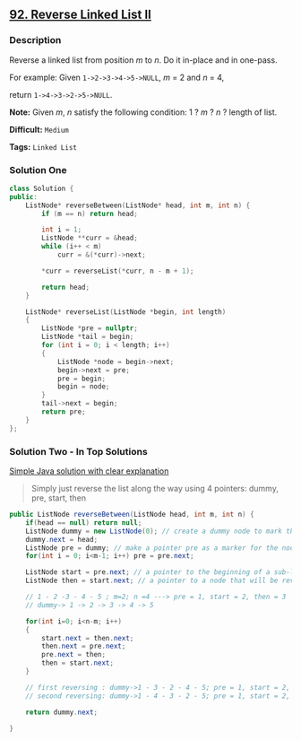 ## [92. Reverse Linked List II](https://leetcode.com/problems/reverse-linked-list-ii/description/)

### Description

Reverse a linked list from position _m_ to _n_. Do it in-place and in one-pass.

For example:
Given `1->2->3->4->5->NULL`, _m_ = 2 and _n_ = 4,

return `1->4->3->2->5->NULL`.

**Note:**
Given _m_, _n_ satisfy the following condition:
1 ? _m_ ? _n_ ? length of list.

**Difficult:** `Medium`

**Tags:** `Linked List`

### Solution One

```c++
class Solution {
public:
    ListNode* reverseBetween(ListNode* head, int m, int n) {
        if (m == n) return head;

        int i = 1;
        ListNode **curr = &head;
        while (i++ < m)
            curr = &(*curr)->next;

        *curr = reverseList(*curr, n - m + 1);

        return head;
    }

    ListNode* reverseList(ListNode *begin, int length)
    {
        ListNode *pre = nullptr;
        ListNode *tail = begin;
        for (int i = 0; i < length; i++)
        {
            ListNode *node = begin->next;
            begin->next = pre;
            pre = begin;
            begin = node;
        }
        tail->next = begin;
        return pre;
    }
};
```

### Solution Two - In Top Solutions

[Simple Java solution with clear explanation](https://discuss.leetcode.com/topic/8976/simple-java-solution-with-clear-explanation)

> Simply just reverse the list along the way using 4 pointers: dummy, pre, start, then

```java
public ListNode reverseBetween(ListNode head, int m, int n) {
    if(head == null) return null;
    ListNode dummy = new ListNode(0); // create a dummy node to mark the head of this list
    dummy.next = head;
    ListNode pre = dummy; // make a pointer pre as a marker for the node before reversing
    for(int i = 0; i<m-1; i++) pre = pre.next;

    ListNode start = pre.next; // a pointer to the beginning of a sub-list that will be reversed
    ListNode then = start.next; // a pointer to a node that will be reversed

    // 1 - 2 -3 - 4 - 5 ; m=2; n =4 ---> pre = 1, start = 2, then = 3
    // dummy-> 1 -> 2 -> 3 -> 4 -> 5

    for(int i=0; i<n-m; i++)
    {
        start.next = then.next;
        then.next = pre.next;
        pre.next = then;
        then = start.next;
    }

    // first reversing : dummy->1 - 3 - 2 - 4 - 5; pre = 1, start = 2, then = 4
    // second reversing: dummy->1 - 4 - 3 - 2 - 5; pre = 1, start = 2, then = 5 (finish)

    return dummy.next;

}
```
